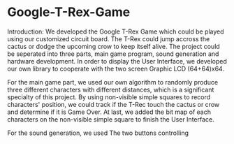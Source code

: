 # Google-T-Rex-Game
Introduction: We developed the Google T-Rex Game which could be played using our customized circuit board. The T-Rex could jump accross the cactus or dodge the upcoming crow to keep itself alive. The project could be seperated into three parts, main game program, sound generation and hardware development. In order to display the User Interface, we developed our own library to cooperate with the two screen Graphic LCD (64+64)x64.

For the main game part, we used our own algorithm to randomly produce three different characters with different distances, which is a significant specialty of this project. By using non-visible simple squares to record characters' position, we could track if the T-Rec touch the cactus or crow and determine if it is Game Over. At last, we added the bit map of each characters on the non-visible simple square to finish the User Interface. 

For the sound generation, we used 
The two buttons controlling
